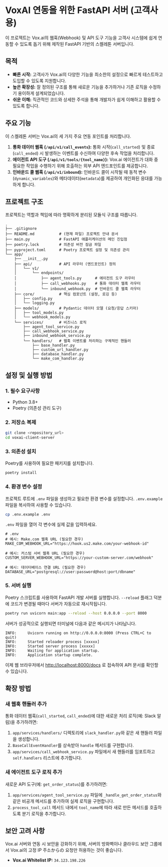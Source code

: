 # VoxAI 연동을 위한 FastAPI 서버 (고객사용)

이 프로젝트는 Vox.ai의 웹훅(Webhook) 및 API 도구 기능을 고객사 시스템에 쉽게 연동할 수 있도록 돕기 위해 제작된 FastAPI 기반의 스켈레톤 서버입니다.

## 목적

-   **빠른 시작:** 고객사가 Vox.ai의 다양한 기능을 최소한의 설정으로 빠르게 테스트하고 도입할 수 있도록 지원합니다.
-   **높은 확장성:** 잘 정의된 구조를 통해 새로운 기능을 추가하거나 기존 로직을 수정하기 용이하게 설계되었습니다.
-   **쉬운 이해:** 직관적인 코드와 상세한 주석을 통해 개발자가 쉽게 이해하고 활용할 수 있도록 합니다.

## 주요 기능

이 스켈레톤 서버는 Vox.ai의 세 가지 주요 연동 포인트를 처리합니다.

1.  **통화 데이터 웹훅 (`/api/v1/call_events`):** 통화 시작(`call_started`) 및 종료(`call_ended`) 시 발생하는 이벤트를 수신하여 다양한 후속 작업을 처리합니다.
2.  **에이전트 API 도구 (`/api/v1/tools/{tool_name}`):** Vox.ai 에이전트가 대화 중 필요한 작업을 수행하기 위해 호출하는 외부 API 엔드포인트를 제공합니다.
3.  **인바운드 콜 웹훅 (`/api/v1/inbound`):** 인바운드 콜이 시작될 때 동적 변수(`dynamic_variables`)와 메타데이터(`metadata`)를 제공하여 개인화된 응대를 가능하게 합니다.

## 프로젝트 구조

프로젝트는 역할과 책임에 따라 명확하게 분리된 모듈식 구조를 따릅니다.

```
.
├── .gitignore
├── README.md           # (현재 파일) 프로젝트 안내 문서
├── main.py             # FastAPI 애플리케이션의 메인 진입점
├── poetry.lock         # 의존성 버전 잠금 파일
├── pyproject.toml      # Poetry 프로젝트 설정 및 의존성 관리
└── app/
    ├── __init__.py
    ├── api/            # API 라우터 (엔드포인트) 정의
    │   └── v1/
    │       └── endpoints/
    │           ├── agent_tools.py      # 에이전트 도구 라우터
    │           ├── call_webhooks.py    # 통화 데이터 웹훅 라우터
    │           └── inbound_webhook.py  # 인바운드 콜 웹훅 라우터
    ├── core/           # 핵심 컴포넌트 (설정, 로깅 등)
    │   ├── config.py
    │   └── logging.py
    ├── models/         # Pydantic 데이터 모델 (요청/응답 스키마)
    │   ├── tool_models.py
    │   └── webhook_models.py
    └── services/       # 비즈니스 로직
        ├── agent_tool_service.py
        ├── call_webhook_service.py
        ├── inbound_webhook_service.py
        └── handlers/   # 웹훅 이벤트를 처리하는 구체적인 핸들러
            ├── base_handler.py
            ├── custom_url_handler.py
            ├── database_handler.py
            └── make_com_handler.py
```

## 설정 및 실행 방법

### 1. 필수 요구사항

-   Python 3.8+
-   Poetry (의존성 관리 도구)

### 2. 저장소 복제

```bash
git clone <repository_url>
cd voxai-client-server
```

### 3. 의존성 설치

Poetry를 사용하여 필요한 패키지를 설치합니다.

```bash
poetry install
```

### 4. 환경 변수 설정

프로젝트 루트에 `.env` 파일을 생성하고 필요한 환경 변수를 설정합니다. `.env.example` 파일을 복사하여 사용할 수 있습니다.

```bash
cp .env.example .env
```

`.env` 파일을 열어 각 변수에 실제 값을 입력하세요.

```dotenv
# .env
# 예시: Make.com 웹훅 URL (필요한 경우)
MAKE_COM_WEBHOOK_URL="https://hook.us2.make.com/your-webhook-id"

# 예시: 커스텀 서버 웹훅 URL (필요한 경우)
CUSTOM_SERVER_WEBHOOK_URL="https://your-custom-server.com/webhook"

# 예시: 데이터베이스 연결 URL (필요한 경우)
DATABASE_URL="postgresql://user:password@host:port/dbname"
```

### 5. 서버 실행

Poetry 스크립트를 사용하여 FastAPI 개발 서버를 실행합니다. `--reload` 플래그 덕분에 코드가 변경될 때마다 서버가 자동으로 재시작됩니다.

```bash
poetry run uvicorn main:app --reload --host 0.0.0.0 --port 8000
```

서버가 성공적으로 실행되면 터미널에 다음과 같은 메시지가 나타납니다.

```
INFO:     Uvicorn running on http://0.0.0.0:8000 (Press CTRL+C to quit)
INFO:     Started reloader process [xxxxx]
INFO:     Started server process [xxxxx]
INFO:     Waiting for application startup.
INFO:     Application startup complete.
```

이제 웹 브라우저에서 [http://localhost:8000/docs](http://localhost:8000/docs) 로 접속하여 API 문서를 확인할 수 있습니다.

## 확장 방법

### 새 웹훅 핸들러 추가

통화 데이터 웹훅(`call_started`, `call_ended`)에 대한 새로운 처리 로직(예: Slack 알림)을 추가하려면:

1.  `app/services/handlers/` 디렉토리에 `slack_handler.py`와 같은 새 핸들러 파일을 생성합니다.
2.  `BaseCallEventHandler`를 상속받아 `handle` 메서드를 구현합니다.
3.  `app/services/call_webhook_service.py` 파일에서 새 핸들러를 임포트하고 `self.handlers` 리스트에 추가합니다.

### 새 에이전트 도구 로직 추가

새로운 API 도구(예: `get_order_status`)를 추가하려면:

1.  `app/services/agent_tool_service.py` 파일에 `_handle_get_order_status`와 같은 비공개 메서드를 추가하여 실제 로직을 구현합니다.
2.  `process_tool_call` 메서드 내에서 `tool_name`에 따라 새로 만든 메서드를 호출하도록 분기 로직을 추가합니다.

## 보안 고려 사항

Vox.ai 서버와 연동 시 보안을 강화하기 위해, 서버의 방화벽이나 클라우드 보안 그룹에서 Vox.ai의 고정 IP 주소からの 요청만 허용하는 것이 좋습니다.

-   **Vox.ai Whitelist IP:** `34.123.198.226` 